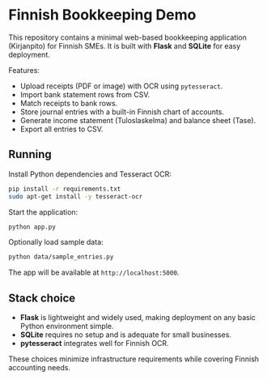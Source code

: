 # Finnish Bookkeeping Demo

This repository contains a minimal web-based bookkeeping application (Kirjanpito) for Finnish SMEs. It is built with **Flask** and **SQLite** for easy deployment.

Features:

- Upload receipts (PDF or image) with OCR using `pytesseract`.
- Import bank statement rows from CSV.
- Match receipts to bank rows.
- Store journal entries with a built-in Finnish chart of accounts.
- Generate income statement (Tuloslaskelma) and balance sheet (Tase).
- Export all entries to CSV.

## Running

Install Python dependencies and Tesseract OCR:

```bash
pip install -r requirements.txt
sudo apt-get install -y tesseract-ocr
```

Start the application:

```bash
python app.py
```

Optionally load sample data:

```bash
python data/sample_entries.py
```

The app will be available at `http://localhost:5000`.

## Stack choice

- **Flask** is lightweight and widely used, making deployment on any basic Python environment simple.
- **SQLite** requires no setup and is adequate for small businesses.
- **pytesseract** integrates well for Finnish OCR.

These choices minimize infrastructure requirements while covering Finnish accounting needs.
